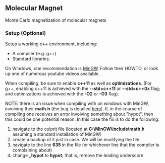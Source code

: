 ## Molecular Magnet
Monte Carlo magnetization of molecular magnets

### Setup (Optional)
Setup a working c++ environment, including:
- A compiler (e.g. g++)
- Standard libraries.

On Windows, one recommendation is [MinGW](http://www.mingw.org). Follow their HOWTO, or look up one of numerous youtube videos available.

When compiling, be sure to enable **c++11** as well as **optimizations**. (For g++, enabling c++11 is achieved with the **--std=c++11** or **--std=c++0x** flag; and optimizations is achieved with the **-O2** or **-O3** flag).

NOTE: there is an issue when compiling with on windows with MinGW, involving their **math.h** (the bug is detailed [here](http://stackoverflow.com/questions/29450016/o1-2-3-with-std-c1y-11-98-if-cmath-is-included-im-getting-error-hypo)). If, in the course of compiling one receives an error involving something about "hypot", then this could be one potential reason. In this case the fix is to do the following:
  1. navigate to the culprit file (located at **C:\MinGW\include\math.h** assuming a standard installation of MinGW)
  2. create a backup of it just in case. We will be modifying the file.
  3. navigate to the line **635** in the file (or whichever line that the compiler is complaining about)
  4. change **_hypot** to **hypot**; that is, remove the leading underscore.

